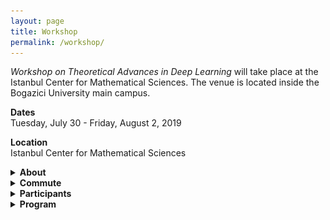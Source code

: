 ```yaml
---
layout: page
title: Workshop
permalink: /workshop/
---
```


_Workshop on Theoretical Advances in Deep Learning_ will take place at the Istanbul Center for Mathematical Sciences. The venue is located inside the Bogazici University main campus.   

**Dates**  
Tuesday, July 30 - Friday, August 2, 2019   

**Location**  
Istanbul Center for Mathematical Sciences

<details>
    <summary>
        <b>
            About
        </b>
    </summary>
    <p markdown="1">  

        __Abstract:__ During the past few years, differentiable programming as a paradigm of deep learning provided cutting edge applications of machine learning in large scale problems in wide areas covering vision, speech, translation, and various autonomous machines. However, the success rate of working models is much faster than the scientific progress on understanding the working principles of such systems. More recently, theoretical developments shed some light on the inner workings of toy models on simple tasks, yet the community is still missing theoretical results that have strong predictive power on what to expect from large scale models on complex tasks and how to design them to improve their performance. In an attempt to move towards deeper understanding, we aim to bring together a group of researchers interested in the theoretical understanding of deep learning. The workshop is devoted to reviewing the most recent literature to bring everyone at the same level in terms of our current understanding, further, we will discuss theoretical challenges and propose ways to move forward. We will also devote one day of the workshop to interact with the local machine learning community that will include an opportunity for interested advanced students to introduce themselves and we will have a public lecture covering current trends in machine learning.  

    </p>
    <p>
        <p><strong>Topics:</strong></p>
        <ul>
        <li>Toy models that exhibit characteristic features of large scale systems  </li>
        <li>Scaling laws of neural networks with their degrees of freedom  </li>
        <li>Algorithmic effects and regularization in training neural networks  </li>
        <li>The role of the structure in data and teacher-student networks  </li>
        <li>Limiting behavior of simple models  </li>
        <li>Statistical physics approach to neural networks implications and its limits  </li> 
        <li>The role of priors on the performance of models </li>
        </ul>
    </p>
</details>

<details>
    <summary>
        <b markdown="1">
            Commute
        </b>
    </summary>
    <p markdown="1">  

        The subway station next to the campus is [Bogazici Universitesi Istasyonu](https://goo.gl/maps/VrC42pG9vi7u2vpW9). It is the last stop on line M6. Take line M2 (goes through Taksim) and transfer at the station called **Levent** (you can't miss it!).

        Commute to Bogazici University South Campus  
        ![commute](/assets/images/map1-.jpg)
        Closer look at the South Campus  
        ![campus](/assets/images/map2-.jpg)
        Zooming in on IMBM  
        ![venue](/assets/images/map3-.jpg)
       
    </p>
</details>


<details>
    <summary>
        <b markdown="1">
            Participants
        </b>
    </summary>
    <p>  
    <ul>
        <li>Ethem Alpaydin, Ozyegin University  </li>

        <li>Anima Anandkumar, Caltech &amp; NVIDIA  </li>

        <li>Benjamin Aubin, ENS  </li>

        <li>Aristide Baratin, MILA  </li>

        <li>Jean Barbier, ICTP  </li>

        <li>*Ishmael Belghazi, MILA &amp; Facebook AI    </li>

        <li>David Belius, University of Basel  </li>

        <li>&dagger;Giulio Biroli, ENS  </li>

        <li>Chiara Cammarota, King's College London  </li>

        <li>Stephane d'Ascoli, ENS  </li>

        <li>Ethan Dyer, Google  </li>

        <li>Alp Eden, Bogazici University (retired)  </li>

        <li>Utku Evci, Google  </li>

        <li>Orhan Firat, Google   </li>

        <li>Silvio Franz, Universite Paris-Sud  </li>

        <li>Marylou Gabrie, ENS  </li>

        <li>Surya Ganguli, Stanford   </li>
        
        <li>*Mario Geiger, EPFL  </li>

        <li>Caglar Gulcehre, DeepMind  (over VC) </li>

        <li>Mert Gurbuzbalaban, Rutgers Business School  </li>

        <li>Clement Hongler, EPFL  </li>

        <li>Sungmin Hwang, LPTMS  </li>

        <li>Melih Iseri, USC </li>  

        <li>Duygu Islakoglu, Koc University  </li>

        <li>Arthur Jacot, EPFL  </li>

        <li>Mehmet Kiral, Sophia University  </li>

        <li>Florent Krzakala, ENS  </li>

        <li>*Simon Lacoste-Julien, MILA  </li>

        <li>Fabian Latorre, EPFL  </li>

        <li>Ioannis Mitliagkas, MILA  </li>

        <li>Muhittin Mungan, Uni Bonn  </li>

        <li>Brady Neal, MILA  </li>

        <li>Behnam Neyshabur, NYU  </li>

        <li>Mihai Nica, University of Toronto  </li>

        <li>Ekin Ozman, Bogazici University  </li>

        <li>Vardan Papyan, Stanford  </li>

        <li>Dan Roberts, Diffeo Labs  </li>

        <li>Miguel Ruiz Garcia, University of Pennsylvania  </li>

        <li>&dagger;Levent Sagun, EPFL   </li>

        <li>Stefano Sarao, CEA   </li>

        <li>Andrew Saxe, University of Oxford  </li>

        <li>Berrenur Saylam, Bogazici University  </li>

        <li>David Schwab, CUNY  </li>

        <li>Berfin Simsek, EPFL  </li>

        <li>Sam Smith, DeepMind  </li>

        <li>Stefano Spigler, EPFL  </li>

        <li>Eric Vanden-Eijnden, NYU  </li>

        <li>&dagger;Matthieu Wyart, EPFL  </li>

        <li>Sho Yaida, Facebook AI  </li>

        <li>Lenka Zdeborova, CEA <br/>
        &dagger;: Organizers, *: To be confirmed</li>
    </ul>
    </p>
</details>



<details>
    <summary>
        <b markdown="1">
            Program
        </b>
    </summary>
    <p>  
        <table>
            <thead>
                <tr>
                    <th>Time</th>
                    <th style="text-align:left">Event</th>
                </tr>
            </thead>
            <tbody>
                <tr>
                    <td>9:00-10:30</td>
                    <td style="text-align:left">Session 1</td>
                </tr>
                <tr>
                    <td>10:30-11:00</td>
                    <td style="text-align:left">Coffee Break</td>
                </tr>
                <tr>
                    <td>11:00-12:00</td>
                    <td style="text-align:left">Session 2</td>
                </tr>
                <tr>
                    <td>12:00-13:30</td>
                    <td style="text-align:left">Lunch Break</td>
                </tr>
                <tr>
                    <td>13:30-15:00</td>
                    <td style="text-align:left">Session 3</td>
                </tr>
                <tr>
                    <td>15:00-15:30</td>
                    <td style="text-align:left">Coffee Break</td>
                </tr>
                <tr>
                    <td>15:30-16:30</td>
                    <td style="text-align:left">Session 4</td>
                </tr>
            </tbody>
        </table>
        <p>Each session will include back-to-back 30-minute talks (25 + 5 for questions). During after hours and weekends, the venue will be available for informal discussions. The detailed schedule will be available soon.  </p>
    </p>
</details>  
